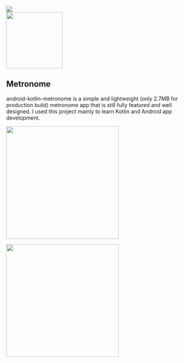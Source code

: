 ![](https://github.com/o4oren/android-kotlin-metronome/workflows/Android%20CI/badge.svg)  
[<img src="https://raw.githubusercontent.com/steverichey/google-play-badge-svg/master/img/en_get.svg" width="150">](https://play.google.com/store/apps/details?id=geva.oren.android_kotlin_metronome)
## Metronome
android-kotlin-metronome is a simple and lightweight (only 2.7MB for production build) metronome 
app that is still fully featured and well designed.
I used this project mainly to learn Kotlin and Android app development.

<img src="https://raw.githubusercontent.com/o4oren/android-kotlin-metronome/mechanical/screenshots/store1.png" width="300"/>

[<img src="https://raw.githubusercontent.com/steverichey/google-play-badge-svg/master/img/en_get.svg" width="300">](https://play.google.com/store/apps/details?id=geva.oren.android_kotlin_metronome)
